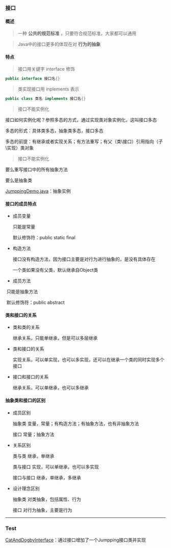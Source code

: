 ### 接口

#### 概述

> 一种 **公共的规范标准** ，只要符合规范标准，大家都可以通用

> Java中的接口更多的体现在对 **行为的抽象**

#### 特点

>接口用关键字 interface 修饰

```java
public interface 接口名{}
```

>类实现接口用 inplements 表示

```java
public class 类名 implements 接口名{}
```

>接口不能实例化

接口如何实例化呢？参照多态的方式，通过实现类对象实例化，这叫接口多态

多态的形式：具体类多态，抽象类多态，接口多态

多态的前提：有继承或者实现关系；有方法重写；有父（类\接口）引用指向（子\实现）类对象

>接口不能实例化

要么重写接口中的所有抽象方法

要么是抽象类

[JumppingDemo.java](/./code/Interface/JumppingDemo.java)：抽象实例

#### 接口的成员特点

- 成员变量

  只能是常量

  默认修饰符：public static final

- 构造方法

  接口没有构造方法，因为接口主要是对行为进行抽象的，是没有具体存在

  一个类如果没有父类，默认继承自Object类

- 成员方法

​		只能是抽象方法

​		默认修饰符：public abstract

#### 类和接口的关系

- 类和类的关系

  继承关系，只能单继承，但是可以多层继承

- 类和接口的关系

  实现关系，可以单实现，也可以多实现，还可以在继承一个类的同时实现多个接口

- 接口和接口的关系

  继承关系，可以单继承，也可以多继承

#### 抽象类和接口的区别

- 成员区别

  抽象类	变量，常量；有构造方法；有抽象方法，也有非抽象方法

  接口	    常量；抽象方法

- 关系区别

  类与类	继承，单继承

  类与接口	实现，可以单继承，也可以多实现

  接口与接口	继承，单继承，多继承

- 设计理念区别

  抽象类	对类抽象，包括属性、行为

  接口	对行为抽象，主要是行为

  

----

### Test

[CatAndDogbyInterface](/./code/AbstractCatandDog/AnimalDemo.java)：通过接口增加了一个Jumpping接口类并实现

